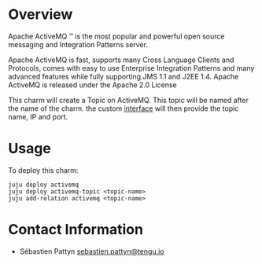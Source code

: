 # Overview

Apache ActiveMQ ™ is the most popular and powerful open source messaging and Integration Patterns server.

Apache ActiveMQ is fast, supports many Cross Language Clients and Protocols, comes with easy to use Enterprise Integration Patterns and many advanced features while fully supporting JMS 1.1 and J2EE 1.4. Apache ActiveMQ is released under the Apache 2.0 License

This charm will create a Topic on ActiveMQ. This topic will be named after the name of the charm.
the custom [interface](https://github.com/tengu-team/interface-activemq-topic) will then provide the topic name, IP and port.

# Usage

To deploy this charm:

    juju deploy activemq
    juju deploy activemq-topic <topic-name>
    juju add-relation activemq <topic-name>


# Contact Information

 - Sébastien Pattyn <sebastien.pattyn@tengu.io>
